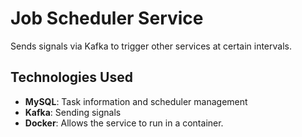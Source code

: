 # Job Scheduler Service

Sends signals via Kafka to trigger other services at certain intervals.

## Technologies Used
- **MySQL**: Task information and scheduler management
- **Kafka**: Sending signals
- **Docker**: Allows the service to run in a container.